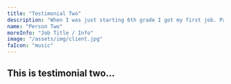 ```yaml
---
title: "Testimonial Two"
description: "When I was just starting 6th grade I got my first job. Paperboy! Boy, was I excited. At that time I had spent a lot of time actually playing the video official."
name: "Person Two"
moreInfo: "Job Title / Info"
image: "/assets/img/client.jpg"
faIcon: "music"
---
```


## This is testimonial two...